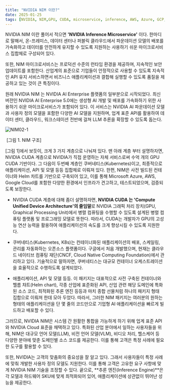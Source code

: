 ```yaml
---
title: "NVIDIA NIM 이란?"
date: 2025-01-25
tags: [NVIDIA, NIM,GPU, CUDA, microservice, inference, AWS, Azure, GCP, Kubernetes, k8s, NVIDIA Cloud, NVIDIA AI Enterprise, 쿠버네티스, 마이크로서비스, 추론]
---
```


NVIDIA NIM 이란 풀어서 적으면 **'NVIDIA Inference Microservice'** 이다. 한마디로 말해서, 온-프레미스, 데이터 센터나 퍼블릭 클라우드에서 파운데이션 모델의 배포를 가속화하고 데이터를 안전하게 유지할 수 있도록 지원하는 사용하기 쉬운 마이크로서비스 집합체로 구성되어 있다.

또한, NIM 마이크로서비스는 프로덕션 수준의 런타임 환경을 제공하며, 지속적인 보안 업데이트를 포함한다. 산업계의 표준으로 기업들이 안정적으로 사용할 수 있도록 지속적인 API 유지 서비스하면서 비즈니스 애플리케이션과 결합해 실행할 수 있도록 품질을 제공하고 있는 것이 큰 특징이다.

원래 NVIDIA NIM 는 NVIDIA AI Enterprise 플랫폼의 일부분으로 시작되었다. 최신 버전인 NVIDIA AI Enterprise 5.0에는 생성형 AI 개발 및 배포를 가속화하기 위한 사용하기 쉬운 마이크로서비스가 포함되어 있다. 이 서비스는 NVIDIA AI 파운데이션 모델과 사용자 정의 모델을 포함한 다양한 AI 모델을 지원하며, 업계 표준 API를 활용하여 데이터 센터, 클라우드, 워크스테이션 전반에 걸쳐 LLM 추론을 확장할 수 있도록 돕는다.

![NIM02-1](C:\Users\synab\OneDrive\사진\NIM\NIM02-1.png)

​										[그림 1. NIM 구조]

[그림 1]에서 보듯이, 크게 3 가지 계층으로 나눠져 있다. 맨 아래 계층 부터 설명하자면, NVIDIA CUDA 계층으로 NVIDIA가 직접 운영하는 자체 서비스로써 수억 개의 GPU CUDA 기반이다. 그 다음이 두번째 계층인 쿠버네티스(Kubernetes)이고, 최종적으로 애플리케이션, API 및 모델 등등 집합체로 이뤄져 있다. 한편, NIM은 사전 빌드된 컨테이너와 Helm 차트를 기반으로 구축되어 있고, 이를 통해 Microsoft Azure, AWS, Google Cloud를 포함한 다양한 환경에서 인프라가 견고하고, 테스트되었으며, 검증되도록 보장한다.

* NVIDIA CUDA 계층에 대해 좀더 설명하자면, **NVIDIA CUDA 는 'Compute Unified Device Architecture'의 줄임말**로 NVIDIA 그래픽 처리 장치(GPU, Graphical Processing Unit)에서 병렬 컴퓨팅을 수행할 수 있도록 설계된 병렬 컴퓨팅 플랫폼 및 프로그래밍 모델로 뜻한다. 따라서, CUDA는 개발자가 GPU의 고성능 연산 능력을 활용하여 애플리케이션의 속도를 크게 향상시킬 수 있도록 지원한다.

* 쿠버네티스(Kubernetes, K8s)는 컨테이너화된 애플리케이션의 배포, 스케일링, 관리를 자동화하는 오픈소스 플랫폼이다. 구글에서 처음 개발했으며, 현재는 클라우드 네이티브 컴퓨팅 재단(CNCF, Cloud Native Computing Foundation)에서 관리하고 있다. 기술적으로 말하자면, 쿠버네티스는 대규모 컨테이너 오케스트레이션을 효율적으로 수행하도록 설계되었다.

* 애플리케이션, API 및 모델 등등. 이 패키지는 대표적으로 사전 구축된 컨테이너와 헬름 챠트(Helm chart), 각종 산업에 표준화된 API, 산업 관련 해당 도메인에 특화된 소스 코드, 최적화된 추론 엔진 등등과 마치 종합 선물처럼 하나의 패키지 형태 집합으로 이뤄져 한데 모아 두었다. 따라서, 그러한 NIM 패키지는 여러분의 원하는 형태의 애플리케이션을 단 몇 줄의 코드만으로 기업형 AI 애플리케이션을 빠르게 빌드하고 배포할 수 있다.

그러므로, NVIDIA NIM은 시스템 간 원활한 통합을 가능하게 하기 위해 업계 표준 API와 NVIDIA Cloud 표준을 채택하고 있다. 특화된 산업 분야에서 일하는 사용자들을 위해, NIM은 대규모 언어 모델(LLM), 비전 언어 모델(VLM), 비디오 처리, 헬스케어 등 다양한 분야에 맞춘 도메인별 소스 코드를 제공한다. 이를 통해 고객은 특정 사례에 필요한 도구를 활용할 수 있다.

또한, NVIDIA는 고객의 맞춤화의 중요성을 잘 알고 있다. 그래서 사용자들이 특정 사례에 맞춰 개발한 사용자 정의 모델도 지원한다. 이를 통해 고객은 고유한 요구 사항에 맞게 NVIDIA NIM 기술을 조정할 수 있다. 끝으로, **추론 엔진(Inference Engine)**은 각 모델과 하드웨어 SKU에 맞게 최적화되어 있어, 애플리케이션에 상관없이 뛰어난 성능을 제공한다.